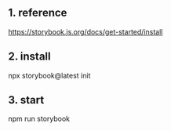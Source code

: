 ## 1. reference

https://storybook.js.org/docs/get-started/install

## 2. install 

npx storybook@latest init


## 3. start

npm run storybook
